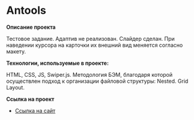 # Antools

**Описание проекта**

Тестовое задание. Адаптив не реализован. Слайдер сделан. При наведении курсора на карточки их внешний вид меняется согласно макету.

**Технологии, используемые в проекте:**

HTML, CSS, JS, Swiper.js. Методология БЭМ, благодаря которой осуществлен подход к организации файловой структуры: Nested. Grid Layout.

**Ссылка на проект**

* [Ссылка на сайт]()





